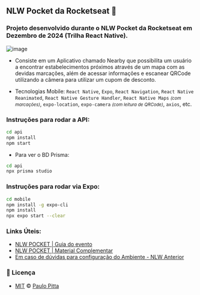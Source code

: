 ## NLW Pocket da Rocketseat 🚀

### Projeto desenvolvido durante o NLW Pocket da Rocketseat em Dezembro de 2024 (Trilha React Native).

![image](https://github.com/user-attachments/assets/2561f705-03f8-4fa6-8fd8-cd3a81a2f8c8)

- Consiste em um Aplicativo chamado Nearby que possibilita um usuário a encontrar estabelecimentos próximos através de um mapa com as devidas marcações, além de acessar informações e escanear QRCode utilizando a câmera para utilizar um cupom de desconto.

- Tecnologias Mobile: `React Native`, `Expo`, `React Navigation`, `React Native Reanimated`, `React Native Gesture Handler`, `React Native Maps` _<small>(com marcações)</small>_, `expo-location`, `expo-camera` _<small>(com leitura de QRCode)</small>_, `axios`, etc.

### Instruções para rodar a API:

```bash
cd api
npm install
npm start
```

- Para ver o BD Prisma:

```bash
cd api
npx prisma studio
```

### Instruções para rodar via Expo:

```bash
cd mobile 
npm install -g expo-cli
npm install
npx expo start --clear
```

### Links Úteis:

- [NLW POCKET | Guia do evento](https://docs-rocketseat.notion.site/React-Native-Multiplataforma-149395da5770808bada7e6dd3dce7526)
- [NLW POCKET | Material Complementar](https://drive.google.com/drive/folders/1oTq8-gdr0zKjvyOF5T3u_1UXVYwQaSGh)
- [Em caso de dúvidas para configuração do Ambiente - NLW Anterior](https://github.com/paulopitta97/nlw-journey/blob/main/mobile/README.md#configura%C3%A7%C3%A3o-para-rodar-o-build)

### 📝 Licença

- [MIT](https://github.com/paulopitta97/nlw-pocket/blob/master/LICENSE) © [Paulo Pitta](https://github.com/paulopitta97)
